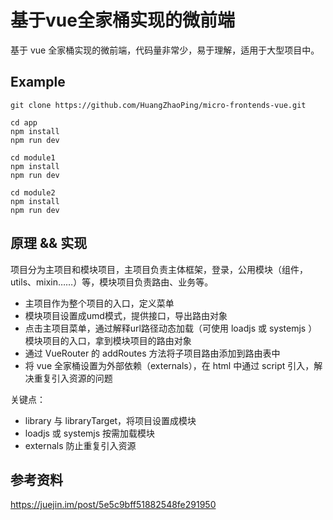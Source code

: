 # 基于vue全家桶实现的微前端

基于 vue 全家桶实现的微前端，代码量非常少，易于理解，适用于大型项目中。

## Example

    git clone https://github.com/HuangZhaoPing/micro-frontends-vue.git

    cd app
    npm install
    npm run dev

    cd module1
    npm install
    npm run dev

    cd module2
    npm install
    npm run dev

## 原理 && 实现

项目分为主项目和模块项目，主项目负责主体框架，登录，公用模块（组件，utils、mixin……）等，模块项目负责路由、业务等。

* 主项目作为整个项目的入口，定义菜单
* 模块项目设置成umd模式，提供接口，导出路由对象
* 点击主项目菜单，通过解释url路径动态加载（可使用 loadjs 或 systemjs ）模块项目的入口，拿到模块项目的路由对象
* 通过 VueRouter 的 addRoutes 方法将子项目路由添加到路由表中
* 将 vue 全家桶设置为外部依赖（externals），在 html 中通过 script 引入，解决重复引入资源的问题

关键点：

* library 与 libraryTarget，将项目设置成模块
* loadjs 或 systemjs 按需加载模块
* externals 防止重复引入资源

## 参考资料

<https://juejin.im/post/5e5c9bff51882548fe291950>
